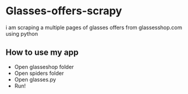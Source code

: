 # Glasses-offers-scrapy
i am scraping a multiple pages of glasses offers from glassesshop.com  using python 
## How to use my app 
- Open glasseshop folder
- Open spiders folder
- Open glasses.py
- Run!
